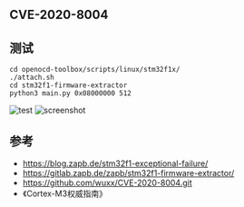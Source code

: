 ## CVE-2020-8004
## 测试
`cd openocd-toolbox/scripts/linux/stm32f1x/`  
`./attach.sh`  
`cd stm32f1-firmware-extractor`  
`python3 main.py 0x08000000 512`

![test](https://github.com/wuxx/CVE-2020-8004/blob/master/doc/test.jpg)
![screenshot](https://github.com/wuxx/CVE-2020-8004/blob/master/doc/screenshot.png)
## 参考
- https://blog.zapb.de/stm32f1-exceptional-failure/
- https://gitlab.zapb.de/zapb/stm32f1-firmware-extractor/
- https://github.com/wuxx/CVE-2020-8004.git
- 《Cortex-M3权威指南》

